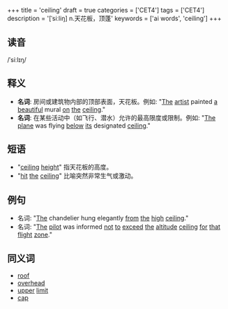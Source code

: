 +++
title = 'ceiling'
draft = true
categories = ['CET4']
tags = ['CET4']
description = '[ˈsiːliŋ] n.天花板，顶蓬'
keywords = ['ai words', 'ceiling']
+++

## 读音
/ˈsiːlɪŋ/

## 释义
- **名词**: 房间或建筑物内部的顶部表面，天花板。例如: "[The](/zh/post/the/) [artist](/zh/post/artist/) painted [a](/zh/post/a/) [beautiful](/zh/post/beautiful/) mural [on](/zh/post/on/) [the](/zh/post/the/) [ceiling](/zh/post/ceiling/)."
- **名词**: 在某些活动中（如飞行、潜水）允许的最高限度或限制。例如: "[The](/zh/post/the/) [plane](/zh/post/plane/) was flying [below](/zh/post/below/) [its](/zh/post/its/) designated [ceiling](/zh/post/ceiling/)."

## 短语
- "[ceiling](/zh/post/ceiling/) [height](/zh/post/height/)" 指天花板的高度。
- "[hit](/zh/post/hit/) [the](/zh/post/the/) [ceiling](/zh/post/ceiling/)" 比喻突然非常生气或激动。

## 例句
- 名词: "[The](/zh/post/the/) chandelier hung elegantly [from](/zh/post/from/) [the](/zh/post/the/) [high](/zh/post/high/) [ceiling](/zh/post/ceiling/)."
- 名词: "[The](/zh/post/the/) [pilot](/zh/post/pilot/) was informed [not](/zh/post/not/) [to](/zh/post/to/) [exceed](/zh/post/exceed/) [the](/zh/post/the/) [altitude](/zh/post/altitude/) [ceiling](/zh/post/ceiling/) [for](/zh/post/for/) [that](/zh/post/that/) [flight](/zh/post/flight/) [zone](/zh/post/zone/)."

## 同义词
- [roof](/zh/post/roof/)
- [overhead](/zh/post/overhead/)
- [upper](/zh/post/upper/) [limit](/zh/post/limit/)
- [cap](/zh/post/cap/)
